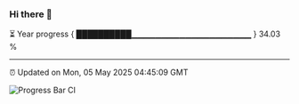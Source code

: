 ### Hi there 👋

⏳ Year progress { ██████████▁▁▁▁▁▁▁▁▁▁▁▁▁▁▁▁▁▁▁▁ } 34.03 %

---

⏰ Updated on Mon, 05 May 2025 04:45:09 GMT

![Progress Bar CI](https://github.com/IshwaranRudhara/GIT-ACTION/workflows/Progress%20Bar%20CI/badge.svg)
